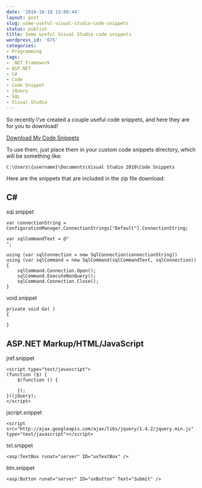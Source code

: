 ```yaml
---
date: '2010-10-18 13:00:44'
layout: post
slug: some-useful-visual-studio-code-snippets
status: publish
title: Some useful Visual Studio code snippets
wordpress_id: '675'
categories:
- Programming
tags:
- .NET Framework
- ASP.NET
- C#
- Code
- Code Snippet
- jQuery
- SQL
- Visual Studio
---
```


So recently I've created a couple useful code snippets, and here they are for you to download!

[](http://www.johnnycode.com/blog/wp-content/uploads/2010/10/Code-Snippets.zip)[Download My Code Snippets](http://www.johnnycode.com/blog/wp-content/uploads/2010/10/Code-Snippets1.zip)

To use them, just place them in your custom code snippets directory, which will be something like:

`C:\Users\{username}\Documents\Visual Studio 2010\Code Snippets`

Here are the snippets that are included in the zip file download:

## C#

sql.snippet

    var connectionString = ConfigurationManager.ConnectionStrings["Default"].ConnectionString;
    
    var sqlCommandText = @"
    ";
    
    using (var sqlConnection = new SqlConnection(connectionString))
    using (var sqlCommand = new SqlCommand(sqlCommandText, sqlConnection))
    {
        sqlCommand.Connection.Open();
        sqlCommand.ExecuteNonQuery();
        sqlCommand.Connection.Close();
    }

void.snippet

    private void Go( )
    {
    
    }

## ASP.NET Markup/HTML/JavaScript

jref.snippet

    <script type="text/javascript">
    (function ($) {
        $(function () {
    
        });
    })(jQuery);
    </script>

jscript.snippet

    <script src="http://ajax.googleapis.com/ajax/libs/jquery/1.4.2/jquery.min.js" type="text/javascript"></script>

txt.snippet

    <asp:TextBox runat="server" ID="uxTextBox" />

btn.snippet

    <asp:Button runat="server" ID="uxButton" Text="Submit" />
